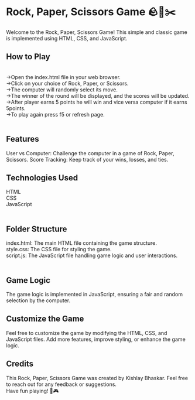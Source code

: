 <h1>Rock, Paper, Scissors Game 🪨📄✂️</h1>
Welcome to the Rock, Paper, Scissors Game! This simple and classic game is implemented using HTML, CSS, and JavaScript.
<br/>
<h2>How to Play</h2>
<br/>
->Open the index.html file in your web browser.<br/>
->Click on your choice of Rock, Paper, or Scissors.<br/>
->The computer will randomly select its move.<br/>
->The winner of the round will be displayed, and the scores will be updated.<br/>
->After player earns 5 points he will win and vice versa computer if it earns 5points.<br/>
->To play again press f5 or refresh page.<br/>

<br/>
<h2>Features</h2>
User vs Computer: Challenge the computer in a game of Rock, Paper, Scissors.
Score Tracking: Keep track of your wins, losses, and ties.
<br/>
<h2>Technologies Used</h2>
HTML<br/>
CSS<br/>
JavaScript<br/>
<br/>
<h2>Folder Structure</h2>
index.html: The main HTML file containing the game structure.<br/>
style.css: The CSS file for styling the game.<br/>
script.js: The JavaScript file handling game logic and user interactions.<br/>
<br/>
<h2>Game Logic</h2>
The game logic is implemented in JavaScript, ensuring a fair and random selection by the computer.
<br/>
<h2>Customize the Game</h2>
Feel free to customize the game by modifying the HTML, CSS, and JavaScript files. Add more features, improve styling, or enhance the game logic.
<br/>
<h2>Credits</h2>
This Rock, Paper, Scissors Game was created by Kishlay Bhaskar. Feel free to reach out for any feedback or suggestions.
<br/>
Have fun playing! 🎉🎮
